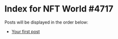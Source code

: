 # Index for NFT World #4717
Posts will be displayed in the order below:

- [Your first post](./001-first.md)

